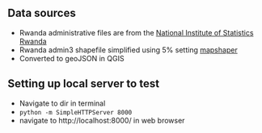 ## Data sources
* Rwanda administrative files are from the [National Institute of Statistics Rwanda](http://geodata.nisr.opendata.arcgis.com/datasets?q=Rwanda)
* Rwanda admin3 shapefile simplified using 5% setting [mapshaper](http://www.mapshaper.org/)
* Converted to geoJSON in QGIS


## Setting up local server to test
* Navigate to dir in terminal
* `python -m SimpleHTTPServer 8000`
* navigate to http://localhost:8000/ in web browser
